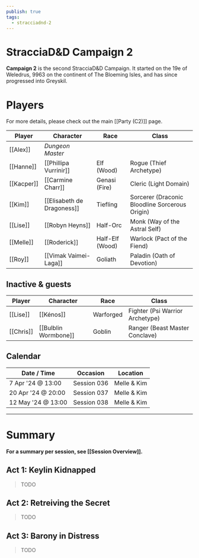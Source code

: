 ```yaml
---
publish: true
tags:
  - stracciadnd-2
---
```

# StracciaD&D Campaign 2
**Campaign 2** is the second StracciaD&D Campaign. It started on the 19e of Weledrus, 9963 on the continent of The Bloeming Isles, and has since progressed into Greyskil. 
# Players
For more details, please check out the main [[Party (C2)]] page.

| Player     | Character                  | Race            | Class                                          |
| ---------- | -------------------------- | --------------- | ---------------------------------------------- |
| [[Alex]]   | *Dungeon Master*           |                 |                                                |
| [[Hanne]]  | [[Phillipa Vurrinir]]      | Elf (Wood)      | Rogue (Thief Archetype)                        |
| [[Kacper]] | [[Carmine Charr]]          | Genasi (Fire)   | Cleric (Light Domain)                          |
| [[Kim]]    | [[Elisabeth de Dragoness]] | Tiefling        | Sorcerer (Draconic Bloodline Sorcerous Origin) |
| [[Lise]]   | [[Robyn Heyns]]            | Half-Orc        | Monk (Way of the Astral Self)                  |
| [[Melle]]  | [[Roderick]]               | Half-Elf (Wood) | Warlock (Pact of the Fiend)                    |
| [[Roy]]    | [[Vimak Vaimei-Laga]]      | Goliath         | Paladin (Oath of Devotion)                     |
## Inactive & guests
| Player | Character | Race      | Class                           |
| --------- | -------------------- | --------- | ------------------------------- |
| [[Lise]] | [[Kénos]] | Warforged | Fighter (Psi Warrior Archetype) |
| [[Chris]] | [[Bulblin Wormbone]] | Goblin    | Ranger (Beast Master Conclave)  |
## Calendar
| Date / Time        | Occasion    | Location    |
| ------------------ | ----------- | ----------- |
| 7 Apr '24 @ 13:00  | Session 036 | Melle & Kim |
| 20 Apr '24 @ 20:00 | Session 037 | Melle & Kim |
| 12 May '24 @ 13:00 | Session 038 | Melle & Kim |
***
# Summary
**For a summary per session, see [[Session Overview]].**
## Act 1: Keylin Kidnapped
> TODO
## Act 2: Retreiving the Secret
> TODO
## Act 3: Barony in Distress
> TODO